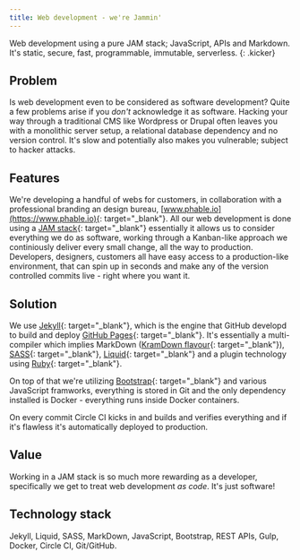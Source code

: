 ```yaml
---
title: Web development - we're Jammin'
---
```


Web development using a pure JAM stack; JavaScript, APIs and Markdown. It's static, secure, fast,
programmable, immutable, serverless.
{: .kicker}

## Problem

Is web development even to be considered as software development? Quite a few problems arise if you _don't_ acknowledge it as software. Hacking your way through a traditional CMS like Wordpress or Drupal often leaves you with a monolithic server setup, a relational database dependency and no version control. It's slow and potentially also makes you vulnerable; subject to hacker attacks.

## Features

We're developing a handful of webs for customers, in collaboration with a professional branding an design bureau, [www.phable.io](https://www.phable.io){: target="_blank"}.
All our web development is done using a [JAM stack](https://www.jamstack.org){: target="_blank"} essentially it allows us to consider everything we do as software, working through a Kanban-like approach we continiously deliver every small change, all the way to production. Developers, designers, customers all have easy access to a production-like environment, that can spin up in seconds and make any of the version controlled commits live - right where you want it.

## Solution

We use [Jekyll](https://jekyllrb.com/){: target="_blank"},
which is the engine that GitHub developd to build and deploy [GitHub Pages](https://pages.github.com/){: target="_blank"}.
It's essentially a multi-compiler which implies MarkDown ([KramDown flavour](https://kramdown.gettalong.org/){: target="_blank"}),
[SASS](https://sass-lang.com/){: target="_blank"},
[Liquid](https://help.shopify.com/themes/liquid){: target="_blank"}
and a plugin technology using [Ruby](https://www.ruby-lang.org/en/){: target="_blank"}.

On top of that we're utilizing [Bootstrap](https://getbootstrap.com/){: target="_blank"} and various JavaScript framworks, everything is stored in Git and the only dependency installed is Docker - everything runs inside Docker containers.

On every commit Circle CI kicks in and builds and verifies everything and if it's flawless it's automatically deployed to production.

## Value

Working in a JAM stack is so much more rewarding as a developer, specifically we get to treat web development _as code_. It's just software!

## Technology stack
Jekyll, Liquid, SASS, MarkDown, JavaScript, Bootstrap, REST APIs, Gulp, Docker, Circle CI, Git/GitHub.
